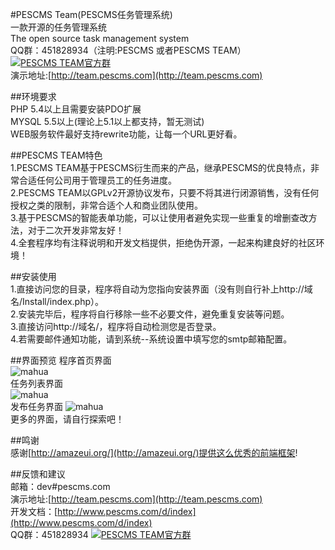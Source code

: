 #PESCMS Team(PESCMS任务管理系统)  
一款开源的任务管理系统  
The open source task management system  
QQ群：451828934（注明:PESCMS 或者PESCMS TEAM） <a target="_blank" href="http://shang.qq.com/wpa/qunwpa?idkey=70b9d382c5751b7b64117191a71d083fbab885f1fb7c009f0dc427851300be3a"><img border="0" src="http://pub.idqqimg.com/wpa/images/group.png" alt="PESCMS TEAM官方群" title="PESCMS TEAM官方群"></a>  
演示地址:[http://team.pescms.com](http://team.pescms.com)  
  
##环境要求  
PHP 5.4以上且需要安装PDO扩展  
MYSQL 5.5以上(理论上5.1以上都支持，暂无测试)  
WEB服务软件最好支持rewrite功能，让每一个URL更好看。  
  
##PESCMS TEAM特色  
1.PESCMS TEAM基于PESCMS衍生而来的产品，继承PESCMS的优良特点，非常合适任何公司用于管理员工的任务进度。  
2.PESCMS TEAM以GPLv2开源协议发布，只要不将其进行闭源销售，没有任何授权之类的限制，非常合适个人和商业团队使用。  
3.基于PESCMS的智能表单功能，可以让使用者避免实现一些重复的增删查改方法，对于二次开发非常友好！  
4.全套程序均有注释说明和开发文档提供，拒绝伪开源，一起来构建良好的社区环境！  
  
##安装使用  
1.直接访问您的目录，程序将自动为您指向安装界面（没有则自行补上http://域名/Install/index.php）。  
2.安装完毕后，程序将自行移除一些不必要文件，避免重复安装等问题。  
3.直接访问http://域名/，程序将自动检测您是否登录。  
4.若需要邮件通知功能，请到系统--系统设置中填写您的smtp邮箱配置。  
  
##界面预览
程序首页界面  
 ![mahua](http://ww3.sinaimg.cn/large/d2d33fbfgw1erb7f7c1f7j21kw0vj0z8.jpg)  
任务列表界面  
 ![mahua](http://ww4.sinaimg.cn/large/d2d33fbfgw1erb7eqojw1j21kw0r2wp2.jpg)  
发布任务界面
 ![mahua](http://ww2.sinaimg.cn/large/d2d33fbfgw1erb7eopla2j21kw1hadn0.jpg)  
更多的界面，请自行探索吧！  
  
##鸣谢  
感谢[http://amazeui.org/](http://amazeui.org/)提供这么优秀的前端框架!  
  
##反馈和建议  
邮箱：dev#pescms.com  
演示地址:[http://team.pescms.com](http://team.pescms.com)  
开发文档：[http://www.pescms.com/d/index](http://www.pescms.com/d/index)  
QQ群：451828934 <a target="_blank" href="http://shang.qq.com/wpa/qunwpa?idkey=70b9d382c5751b7b64117191a71d083fbab885f1fb7c009f0dc427851300be3a"><img border="0" src="http://pub.idqqimg.com/wpa/images/group.png" alt="PESCMS TEAM官方群" title="PESCMS TEAM官方群"></a> 
